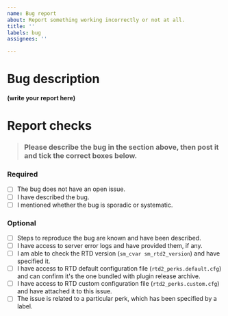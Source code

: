 ```yaml
---
name: Bug report
about: Report something working incorrectly or not at all.
title: ''
labels: bug
assignees: ''

---
```


# Bug description

__(write your report here)__

# Report checks

> ### Please describe the bug in the section above, then post it and tick the correct boxes below.

### Required
- [ ] The bug does not have an open issue.
- [ ] I have described the bug.
- [ ] I mentioned whether the bug is sporadic or systematic.

### Optional
- [ ] Steps to reproduce the bug are known and have been described.
- [ ] I have access to server error logs and have provided them, if any.
- [ ] I am able to check the RTD version (`sm_cvar sm_rtd2_version`) and have specified it.
- [ ] I have access to RTD default configuration file (`rtd2_perks.default.cfg`) and can confirm it's the one bundled with plugin release archive.
- [ ] I have access to RTD custom configuration file (`rtd2_perks.custom.cfg`) and have attached it to this issue.
- [ ] The issue is related to a particular perk, which has been specified by a label.
